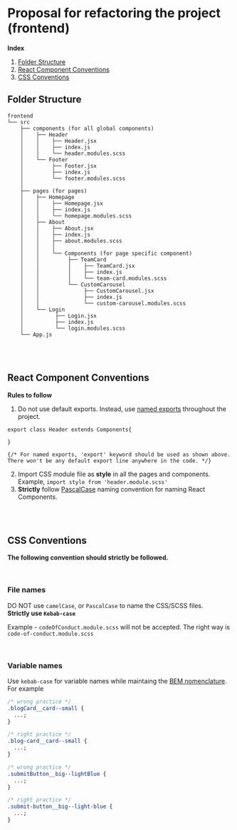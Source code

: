 # Proposal for refactoring the project (frontend)

**Index**

1. [Folder Structure](#folder-structure)
2. [React Component Conventions](#react-component-conventions)
3. [CSS Conventions](#css-conventions)

## Folder Structure

```
frontend
└── src
    ├── components (for all global components)
    │    ├── Header
    │    │    ├── Header.jsx
    │    │    ├── index.js
    │    │    └── header.modules.scss
    │    └── Footer
    │         ├── Footer.jsx
    │         ├── index.js
    │         └── footer.modules.scss
    │
    ├── pages (for pages)
    │    ├── Homepage
    │    │    ├── Homepage.jsx
    │    │    ├── index.js
    │    │    └── homepage.modules.scss
    │    ├── About
    │    │    ├── About.jsx
    │    │    ├── index.js
    │    │    ├── about.modules.scss
    │    │    │
    │    │    └── Components (for page specific component)
    │    │         ├── TeamCard
    │    │         │    ├── TeamCard.jsx
    │    │         │    ├── index.js
    │    │         │    └── team-card.modules.scss
    │    │         └── CustomCarousel
    │    │              ├── CustomCarousel.jsx
    │    │              ├── index.js
    │    │              └── custom-carousel.modules.scss
    │    └── Login
    │          ├── Login.jsx
    │          ├── index.js
    │          └── login.modules.scss
    └── App.js
```

<br /><br  />

## React Component Conventions

**Rules to follow**

1. Do not use default exports. Instead, use [named exports](https://stackoverflow.com/questions/36795819/when-should-i-use-curly-braces-for-es6-import/36796281#36796281) throughout the project.

```
export class Header extends Components{

}

{/* For named exports, 'export' keyword should be used as shown above. There won't be any default export line anywhere in the code. */}
```

2. Import CSS module file as **style** in all the pages and components. Example, `import style from 'header.module.scss'`
3. **Strictly** follow [PascalCase](https://techterms.com/definition/pascalcase) naming convention for naming React Components.

<br /><br />

## CSS Conventions

**The following convention should strictly be followed.**

<br />

### File names

DO NOT use `camelCase`, or `PascalCase` to name the CSS/SCSS files. <br />
**Strictly use `Kebab-case`**

Example - `codeOfConduct.module.scss` will not be accepted. The right way is `code-of-conduct.module.scss`

<br />

### Variable names

Use `kebab-case` for variable names while maintaing the [BEM nomenclature](http://getbem.com/naming/).
For example

```css
/* wrong practice */
.blogCard__card--small {
  ...;
}

/* right practice */
.blog-card__card--small {
  ...;
}
```

```css
/* wrong practice */
.submitButton__big--lightBlue {
  ...;
}

/* right practice */
.submit-button__big--light-blue {
  ...;
}
```
